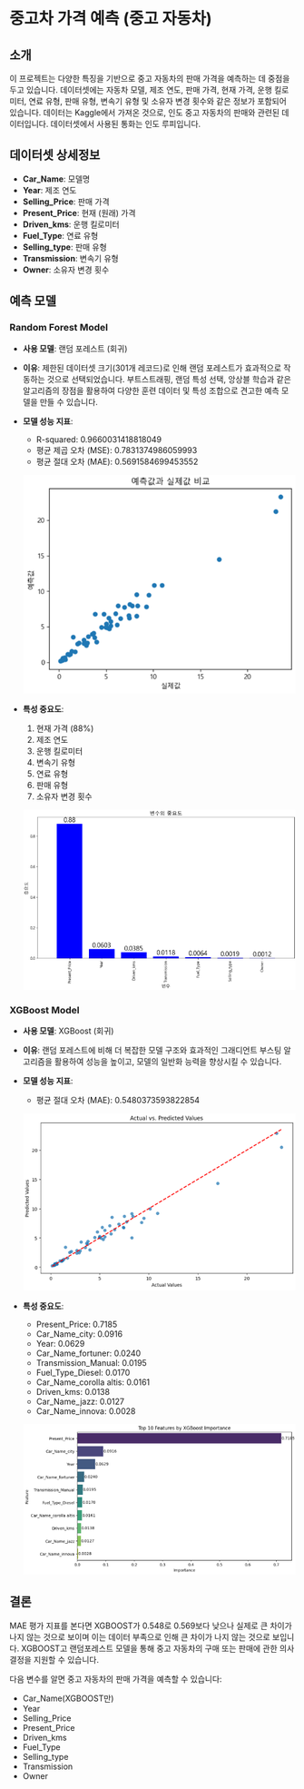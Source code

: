 # 중고차 가격 예측 (중고 자동차)

## 소개
이 프로젝트는 다양한 특징을 기반으로 중고 자동차의 판매 가격을 예측하는 데 중점을 두고 있습니다. 데이터셋에는 자동차 모델, 제조 연도, 판매 가격, 현재 가격, 운행 킬로미터, 연료 유형, 판매 유형, 변속기 유형 및 소유자 변경 횟수와 같은 정보가 포함되어 있습니다. 데이터는 Kaggle에서 가져온 것으로, 인도 중고 자동차의 판매와 관련된 데이터입니다. 데이터셋에서 사용된 통화는 인도 루피입니다.

## 데이터셋 상세정보
- **Car_Name**: 모델명
- **Year**: 제조 연도
- **Selling_Price**: 판매 가격
- **Present_Price**: 현재 (원래) 가격
- **Driven_kms**: 운행 킬로미터
- **Fuel_Type**: 연료 유형
- **Selling_type**: 판매 유형
- **Transmission**: 변속기 유형
- **Owner**: 소유자 변경 횟수

## 예측 모델
### Random Forest Model
- **사용 모델**: 랜덤 포레스트 (회귀)
- **이유**: 제한된 데이터셋 크기(301개 레코드)로 인해 랜덤 포레스트가 효과적으로 작동하는 것으로 선택되었습니다. 부트스트래핑, 랜덤 특성 선택, 앙상블 학습과 같은 알고리즘의 장점을 활용하여 다양한 훈련 데이터 및 특성 조합으로 견고한 예측 모델을 만들 수 있습니다.

- **모델 성능 지표**:
    - R-squared: 0.9660031418818049
    - 평균 제곱 오차 (MSE): 0.7831374986059993
    - 평균 절대 오차 (MAE): 0.5691584699453552

    ![Alt text](image-2.png)

- **특성 중요도**:
    1. 현재 가격 (88%)
    2. 제조 연도
    3. 운행 킬로미터
    4. 변속기 유형
    5. 연료 유형
    6. 판매 유형
    7. 소유자 변경 횟수
    
    ![Alt text](image-1.png)

### XGBoost Model
- **사용 모델**: XGBoost (회귀)
- **이유**: 랜덤 포레스트에 비해 더 복잡한 모델 구조와 효과적인 그래디언트 부스팅 알고리즘을 활용하여 성능을 높이고, 모델의 일반화 능력을 향상시킬 수 있습니다.

- **모델 성능 지표**:
    - 평균 절대 오차 (MAE): 0.5480373593822854

    ![Alt text](image-3.png)

- **특성 중요도**:
    - Present_Price: 0.7185
    - Car_Name_city: 0.0916
    - Year: 0.0629
    - Car_Name_fortuner: 0.0240
    - Transmission_Manual: 0.0195
    - Fuel_Type_Diesel: 0.0170
    - Car_Name_corolla altis: 0.0161
    - Driven_kms: 0.0138
    - Car_Name_jazz: 0.0127
    - Car_Name_innova: 0.0028
    

    ![Alt text](image.png)
## 결론
MAE 평가 지표를 본다면 XGBOOST가 0.548로 0.569보다 낮으나 실제로 큰 차이가 나지 않는 것으로 보이며 이는 데이터 부족으로 인해 큰 차이가 나지 않는 것으로 보입니다.
XGBOOST고 랜덤포레스트 모델을 통해 중고 자동차의 구매 또는 판매에 관한 의사 결정을 지원할 수 있습니다.

다음 변수를 알면 중고 자동차의 판매 가격을 예측할 수 있습니다:
- Car_Name(XGBOOST만)
- Year
- Selling_Price
- Present_Price
- Driven_kms
- Fuel_Type
- Selling_type
- Transmission
- Owner